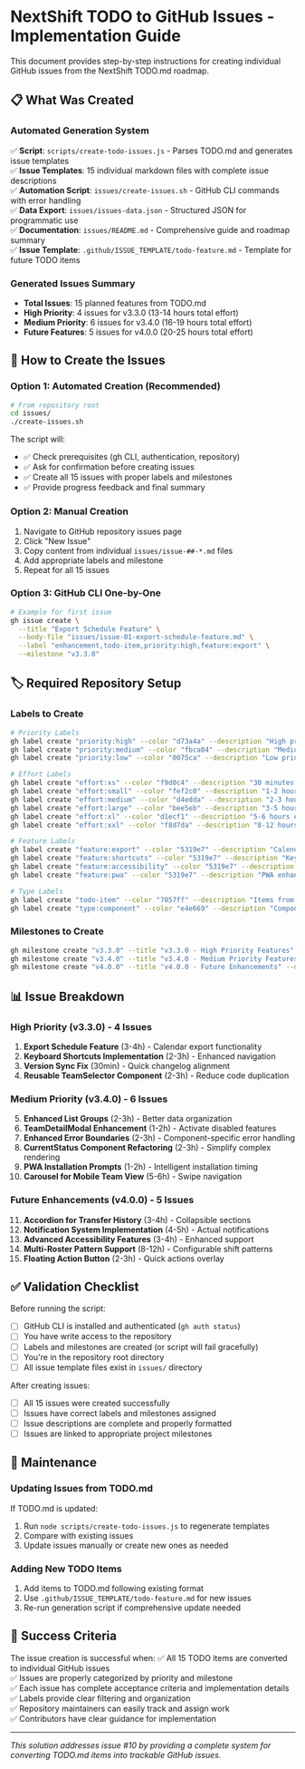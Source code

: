 # NextShift TODO to GitHub Issues - Implementation Guide

This document provides step-by-step instructions for creating individual GitHub issues from the NextShift TODO.md roadmap.

## 📋 What Was Created

### Automated Generation System
✅ **Script**: `scripts/create-todo-issues.js` - Parses TODO.md and generates issue templates  
✅ **Issue Templates**: 15 individual markdown files with complete issue descriptions  
✅ **Automation Script**: `issues/create-issues.sh` - GitHub CLI commands with error handling  
✅ **Data Export**: `issues/issues-data.json` - Structured JSON for programmatic use  
✅ **Documentation**: `issues/README.md` - Comprehensive guide and roadmap summary  
✅ **Issue Template**: `.github/ISSUE_TEMPLATE/todo-feature.md` - Template for future TODO items  

### Generated Issues Summary
- **Total Issues**: 15 planned features from TODO.md
- **High Priority**: 4 issues for v3.3.0 (13-14 hours total effort)
- **Medium Priority**: 6 issues for v3.4.0 (16-19 hours total effort) 
- **Future Features**: 5 issues for v4.0.0 (20-25 hours total effort)

## 🚀 How to Create the Issues

### Option 1: Automated Creation (Recommended)
```bash
# From repository root
cd issues/
./create-issues.sh
```

The script will:
- ✅ Check prerequisites (gh CLI, authentication, repository)
- ✅ Ask for confirmation before creating issues
- ✅ Create all 15 issues with proper labels and milestones
- ✅ Provide progress feedback and final summary

### Option 2: Manual Creation
1. Navigate to GitHub repository issues page
2. Click "New Issue"
3. Copy content from individual `issues/issue-##-*.md` files
4. Add appropriate labels and milestone
5. Repeat for all 15 issues

### Option 3: GitHub CLI One-by-One
```bash
# Example for first issue
gh issue create \
  --title "Export Schedule Feature" \
  --body-file "issues/issue-01-export-schedule-feature.md" \
  --label "enhancement,todo-item,priority:high,feature:export" \
  --milestone "v3.3.0"
```

## 🏷️ Required Repository Setup

### Labels to Create
```bash
# Priority Labels
gh label create "priority:high" --color "d73a4a" --description "High priority items"
gh label create "priority:medium" --color "fbca04" --description "Medium priority items"  
gh label create "priority:low" --color "0075ca" --description "Low priority items"

# Effort Labels
gh label create "effort:xs" --color "f9d0c4" --description "30 minutes effort"
gh label create "effort:small" --color "fef2c0" --description "1-2 hours effort"
gh label create "effort:medium" --color "d4edda" --description "2-3 hours effort"
gh label create "effort:large" --color "bee5eb" --description "3-5 hours effort"
gh label create "effort:xl" --color "d1ecf1" --description "5-6 hours effort"
gh label create "effort:xxl" --color "f8d7da" --description "8-12 hours effort"

# Feature Labels
gh label create "feature:export" --color "5319e7" --description "Calendar export functionality"
gh label create "feature:shortcuts" --color "5319e7" --description "Keyboard shortcuts"
gh label create "feature:accessibility" --color "5319e7" --description "Accessibility improvements"
gh label create "feature:pwa" --color "5319e7" --description "PWA enhancements"

# Type Labels  
gh label create "todo-item" --color "7057ff" --description "Items from TODO.md roadmap"
gh label create "type:component" --color "e4e669" --description "Component-specific work"
```

### Milestones to Create
```bash
gh milestone create "v3.3.0" --title "v3.3.0 - High Priority Features" --description "Critical user-facing features"
gh milestone create "v3.4.0" --title "v3.4.0 - Medium Priority Features" --description "Important enhancements" 
gh milestone create "v4.0.0" --title "v4.0.0 - Future Enhancements" --description "Advanced features and improvements"
```

## 📊 Issue Breakdown

### High Priority (v3.3.0) - 4 Issues
1. **Export Schedule Feature** (3-4h) - Calendar export functionality
2. **Keyboard Shortcuts Implementation** (2-3h) - Enhanced navigation  
3. **Version Sync Fix** (30min) - Quick changelog alignment
4. **Reusable TeamSelector Component** (2-3h) - Reduce code duplication

### Medium Priority (v3.4.0) - 6 Issues  
5. **Enhanced List Groups** (2-3h) - Better data organization
6. **TeamDetailModal Enhancement** (1-2h) - Activate disabled features
7. **Enhanced Error Boundaries** (2-3h) - Component-specific error handling
8. **CurrentStatus Component Refactoring** (2-3h) - Simplify complex rendering
9. **PWA Installation Prompts** (1-2h) - Intelligent installation timing
10. **Carousel for Mobile Team View** (5-6h) - Swipe navigation

### Future Enhancements (v4.0.0) - 5 Issues
11. **Accordion for Transfer History** (3-4h) - Collapsible sections
12. **Notification System Implementation** (4-5h) - Actual notifications  
13. **Advanced Accessibility Features** (3-4h) - Enhanced support
14. **Multi-Roster Pattern Support** (8-12h) - Configurable shift patterns
15. **Floating Action Button** (2-3h) - Quick actions overlay

## ✅ Validation Checklist

Before running the script:
- [ ] GitHub CLI is installed and authenticated (`gh auth status`)
- [ ] You have write access to the repository
- [ ] Labels and milestones are created (or script will fail gracefully)
- [ ] You're in the repository root directory
- [ ] All issue template files exist in `issues/` directory

After creating issues:
- [ ] All 15 issues were created successfully
- [ ] Issues have correct labels and milestones assigned
- [ ] Issue descriptions are complete and properly formatted
- [ ] Issues are linked to appropriate project milestones

## 🔄 Maintenance

### Updating Issues from TODO.md
If TODO.md is updated:
1. Run `node scripts/create-todo-issues.js` to regenerate templates
2. Compare with existing issues
3. Update issues manually or create new ones as needed

### Adding New TODO Items
1. Add items to TODO.md following existing format
2. Use `.github/ISSUE_TEMPLATE/todo-feature.md` for new issues
3. Re-run generation script if comprehensive update needed

## 🎯 Success Criteria

The issue creation is successful when:
✅ All 15 TODO items are converted to individual GitHub issues  
✅ Issues are properly categorized by priority and milestone  
✅ Each issue has complete acceptance criteria and implementation details  
✅ Labels provide clear filtering and organization  
✅ Repository maintainers can easily track and assign work  
✅ Contributors have clear guidance for implementation  

---
*This solution addresses issue #10 by providing a complete system for converting TODO.md items into trackable GitHub issues.*